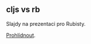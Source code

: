 ## cljs vs rb

Slajdy na prezentaci pro Rubisty.

[Prohlídnout](https://laststar.github.io/showrum/#/presentation/aHR0cHM6Ly9yYXdnaXQuY29tL3BlcGUvY2xqcy12cy1yYi9tYXN0ZXIvcHJlc2VudGF0aW9uLm1k/1/1). 
